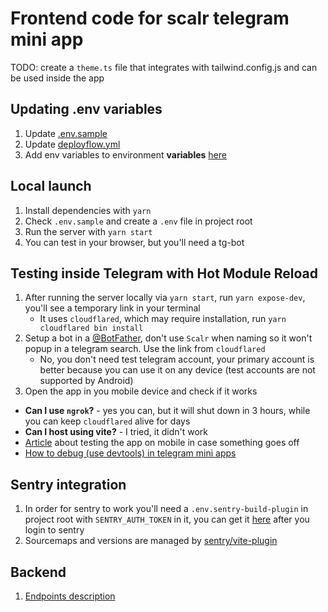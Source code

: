 # Frontend code for scalr telegram mini app

TODO: create a `theme.ts` file that integrates with tailwind.config.js and can be used inside the app

## Updating .env variables

1. Update [.env.sample](.env.sample)
2. Update [deployflow.yml](.github/workflows/deployflow.yml)
3. Add env variables to environment **variables** [here](https://github.com/scalr-dex/scalr-frontend/settings/environments/3626706489/edit)

## Local launch

1. Install dependencies with `yarn`
2. Check `.env.sample` and create a `.env` file in project root
3. Run the server with `yarn start`
4. You can test in your browser, but you'll need a tg-bot

## Testing inside Telegram with Hot Module Reload

1. After running the server locally via `yarn start`, run `yarn expose-dev`, you'll see a temporary link in your terminal
   - It uses `cloudflared`, which may require installation, run `yarn cloudflared bin install`
2. Setup a bot in a [@BotFather](https://t.me/BotFather), don't use `Scalr` when naming so it won't popup in a telegram search.
   Use the link from `cloudflared`
   - No, you don't need test telegram account, your primary account is better because you can use it on any device (test accounts are not supported by Android)
3. Open the app in you mobile device and check if it works

- **Can I use `ngrok`?** - yes you can, but it will shut down in 3 hours, while you can keep `cloudflared` alive for days
- **Can I host using vite?** - I tried, it didn't work
- [Article](https://docs.ton.org/develop/dapps/telegram-apps/testing-apps) about testing the app on mobile in case something goes off
- [How to debug (use devtools) in telegram mini apps](https://docs.ton.org/develop/dapps/telegram-apps/testing-apps)

## Sentry integration

1. In order for sentry to work you'll need a `.env.sentry-build-plugin` in project root with `SENTRY_AUTH_TOKEN` in it, you can get it [here](https://docs.sentry.io/platforms/javascript/sourcemaps/uploading/vite/) after you login to sentry
2. Sourcemaps and versions are managed by [sentry/vite-plugin](vite.config.ts#L20)

## Backend

1. [Endpoints description](https://twisty-hour-7d6.notion.site/Mini-app-backend-e6a232073f114ed3913c66f4a76512fd)
